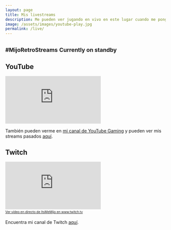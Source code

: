 ```yaml
---
layout: page
title: Mis livestreams
description: Me pueden ver jugando en vivo en este lugar cuando me pongo a streamear.
image: /assets/images/youtube-play.jpg
permalink: /live/
---
```


<h2 class="subtitulo text-center"><small class="text-muted">#MijoRetroStreams</small> <small><span class="badge badge-danger">Currently on standby</span></small></h2>

## <i class="fab fa-youtube"></i> YouTube

<div class="embed-responsive embed-responsive-16by9">
  <iframe class="embed-responsive-item" src="https://gaming.youtube.com/embed/live_stream?channel=UCYPxthHLMvx9exdHlqRDIiQ" frameborder="0" allowfullscreen></iframe>
</div>

También pueden verme en [mi canal de YouTube Gaming][1] y pueden ver mis streams pasados [aquí][2].

## <i class="fab fa-twitch"></i> Twitch

<div class="embed-responsive embed-responsive-16by9">
  <iframe src="https://player.twitch.tv/?channel=itsmemijo" frameborder="0" allowfullscreen="true" scrolling="no"></iframe><a href="https://www.twitch.tv/itsmemijo?tt_content=text_link&tt_medium=live_embed" style="padding:2px 0px 4px; display:block; width:345px; font-weight:normal; font-size:10px; text-decoration:underline;">Ver vídeo en directo de ItsMeMijo en www.twitch.tv</a>
</div>

Encuentra mi canal de Twitch [aquí][3].

[1]: https://gaming.youtube.com/LuisCarlosPando
[2]: /live/archivos/
[3]: https://www.twitch.tv/itsmemijo